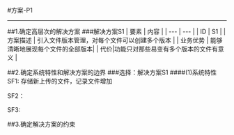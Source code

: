 #方案-P1

----

##1.确定高层次的解决方案
###解决方案S1 
| 要素 | 内容 |
| --- | --- |
| ID | S1 |
| 方案描述 | 引入文件版本管理，对每个文件可以创建多个版本 |
| 业务优势 | 能够清晰地展现每个文件的全部版本|
| 代价|功能只对那些易变有多个版本的文件有意义 |


##2.确定系统特性和解决方案的边界
###选择：解决方案S1 
####(1)系统特性
SF1: 存储新上传的文件，记录文件增加

SF2：

SF3:







##3.确定解决方案的约束
